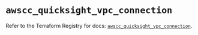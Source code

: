 # `awscc_quicksight_vpc_connection`

Refer to the Terraform Registry for docs: [`awscc_quicksight_vpc_connection`](https://registry.terraform.io/providers/hashicorp/awscc/0.70.0/docs/resources/quicksight_vpc_connection).
